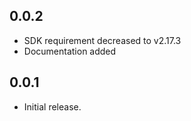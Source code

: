 ## 0.0.2

* SDK requirement decreased to v2.17.3
* Documentation added

## 0.0.1

* Initial release.
